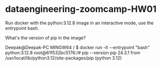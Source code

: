 # dataengineering-zoomcamp-HW01

Run docker with the python:3.12.8 image in an interactive mode, use the entrypoint bash.

What's the version of pip in the image?

Deepak@Deepak-PC MINGW64 /
$ docker run -it --entrypoint "bash" python:3.12.8
root@61f532bc5176:/# pip --version
pip 24.3.1 from /usr/local/lib/python3.12/site-packages/pip (python 3.12)

